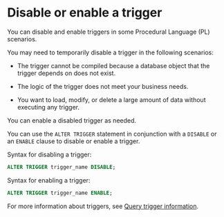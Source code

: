 # Disable or enable a trigger

You can disable and enable triggers in some Procedural Language (PL) scenarios.

You may need to temporarily disable a trigger in the following scenarios:

* The trigger cannot be compiled because a database object that the trigger depends on does not exist.

* The logic of the trigger does not meet your business needs.

* You want to load, modify, or delete a large amount of data without executing any trigger.

You can enable a disabled trigger as needed.

You can use the `ALTER TRIGGER` statement in conjunction with a `DISABLE` or an `ENABLE` clause to disable or enable a trigger.

Syntax for disabling a trigger:

```sql
ALTER TRIGGER trigger_name DISABLE;
```

Syntax for enabling a trigger:

```sql
ALTER TRIGGER trigger_name ENABLE;
```

For more information about triggers, see [Query trigger information](7.view-trigger-information-of-oracle-mode.md).
